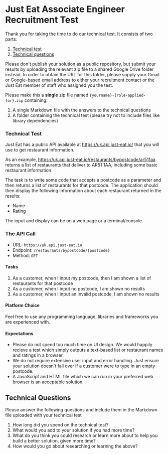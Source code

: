 # Just Eat Associate Engineer Recruitment Test

Thank you for taking the time to do our technical test. It consists of two parts:

1. [Technical test](#technical-test)
2. [Technical questions](#technical-questions)

Please don't publish your solution as a public repository, but submit your results by uploading the relevant zip file to a shared Google Drive folder instead.
In order to obtain the URL for this folder, please supply your Gmail or Google-based email address to either your recruitment contact or the Just Eat member of staff who assigned you the test.

Please make this a **single** zip file named `{yourname}-{role-applied-for}.zip` containing:

  1. A single Markdown file with the answers to the technical questions
  1. A folder containing the technical test (please try not to include files like library dependencies)

### Technical Test

Just Eat has a public API available at https://uk.api.just-eat.io/ that you will use to get restaurant information.

As an example, https://uk.api.just-eat.io/restaurants/bypostcode/ar511aa returns a list of restaurants that deliver to AR51 1AA, including some basic restaurant information.

The task is to write some code that accepts a postcode as a parameter and then returns a list of restaurants for that postcode. The application should then display the following information about each restaurant returned in the results:

- Name
- Rating

The input and display can be on a web page or a terminal/console.

### The API Call
- URL: `https://uk.api.just-eat.io`
- Endpoint: `/restaurants/bypostcode/{postcode}`
- Method: `GET`

#### Tasks

1. As a customer, when I input my postcode, then I am shown a list of restaurants for that postcode
2. As a customer, when I input no postcode, I am shown no results
3. As a customer, when I input an invalid postcode, I am shown no results


#### Platform Choice

Feel free to use any programming language, libraries and frameworks you are experienced with.

#### Expectations

- Please do not spend too much time on UI design. We would happily recieve a test which simply outputs a text-based list or restaurant names and ratings in a browser.
- We do not require extensive user input and error handling. Just ensure your solution doesn't fall over if a customer were to type in an empty postcode. 
- A JavaScript and HTML file which we can run in your preferred web browser is an acceptable solution. 

## Technical Questions

Please answer the following questions and include them in the Markdown file uploaded with your technical test

1. How long did you spend on the technical test?
2. What would you add to your solution if you had more time?
3. What do you think you could research or learn more about to help you build a better solution, given more time?
4. How would you go about researching or learning the above?

